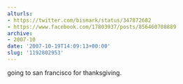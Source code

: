 ```yaml
---
alturls:
- https://twitter.com/bismark/status/347872682
- https://www.facebook.com/17803937/posts/856460708889
archive:
- 2007-10
date: '2007-10-19T14:09:13+00:00'
slug: '1192802953'
---
```


going to san francisco for thanksgiving.

